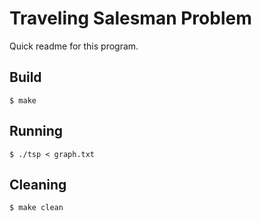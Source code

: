 # Traveling Salesman Problem

Quick readme for this program.

## Build

	$ make

## Running

	$ ./tsp < graph.txt

## Cleaning

	$ make clean
